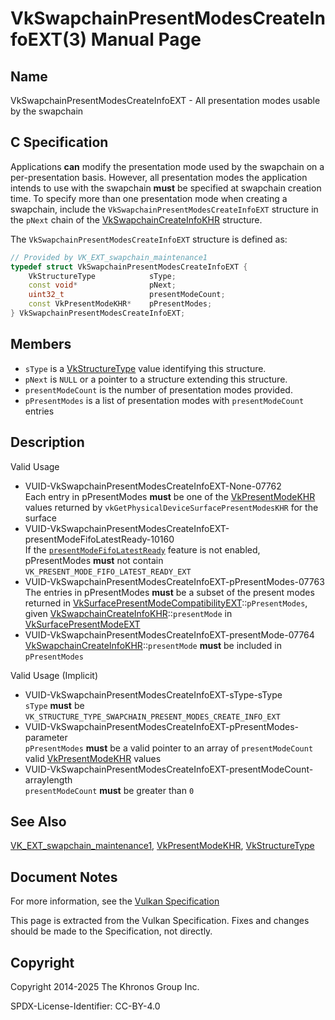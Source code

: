# VkSwapchainPresentModesCreateInfoEXT(3) Manual Page

## Name

VkSwapchainPresentModesCreateInfoEXT - All presentation modes usable by the swapchain



## [](#_c_specification)C Specification

Applications **can** modify the presentation mode used by the swapchain on a per-presentation basis. However, all presentation modes the application intends to use with the swapchain **must** be specified at swapchain creation time. To specify more than one presentation mode when creating a swapchain, include the `VkSwapchainPresentModesCreateInfoEXT` structure in the `pNext` chain of the [VkSwapchainCreateInfoKHR](https://registry.khronos.org/vulkan/specs/latest/man/html/VkSwapchainCreateInfoKHR.html) structure.

The `VkSwapchainPresentModesCreateInfoEXT` structure is defined as:

```c++
// Provided by VK_EXT_swapchain_maintenance1
typedef struct VkSwapchainPresentModesCreateInfoEXT {
    VkStructureType            sType;
    const void*                pNext;
    uint32_t                   presentModeCount;
    const VkPresentModeKHR*    pPresentModes;
} VkSwapchainPresentModesCreateInfoEXT;
```

## [](#_members)Members

- `sType` is a [VkStructureType](https://registry.khronos.org/vulkan/specs/latest/man/html/VkStructureType.html) value identifying this structure.
- `pNext` is `NULL` or a pointer to a structure extending this structure.
- `presentModeCount` is the number of presentation modes provided.
- `pPresentModes` is a list of presentation modes with `presentModeCount` entries

## [](#_description)Description

Valid Usage

- [](#VUID-VkSwapchainPresentModesCreateInfoEXT-None-07762)VUID-VkSwapchainPresentModesCreateInfoEXT-None-07762  
  Each entry in pPresentModes **must** be one of the [VkPresentModeKHR](https://registry.khronos.org/vulkan/specs/latest/man/html/VkPresentModeKHR.html) values returned by `vkGetPhysicalDeviceSurfacePresentModesKHR` for the surface
- [](#VUID-VkSwapchainPresentModesCreateInfoEXT-presentModeFifoLatestReady-10160)VUID-VkSwapchainPresentModesCreateInfoEXT-presentModeFifoLatestReady-10160  
  If the [`presentModeFifoLatestReady`](https://registry.khronos.org/vulkan/specs/latest/html/vkspec.html#features-presentModeFifoLatestReady) feature is not enabled, pPresentModes **must** not contain `VK_PRESENT_MODE_FIFO_LATEST_READY_EXT`
- [](#VUID-VkSwapchainPresentModesCreateInfoEXT-pPresentModes-07763)VUID-VkSwapchainPresentModesCreateInfoEXT-pPresentModes-07763  
  The entries in pPresentModes **must** be a subset of the present modes returned in [VkSurfacePresentModeCompatibilityEXT](https://registry.khronos.org/vulkan/specs/latest/man/html/VkSurfacePresentModeCompatibilityEXT.html)::`pPresentModes`, given [VkSwapchainCreateInfoKHR](https://registry.khronos.org/vulkan/specs/latest/man/html/VkSwapchainCreateInfoKHR.html)::`presentMode` in [VkSurfacePresentModeEXT](https://registry.khronos.org/vulkan/specs/latest/man/html/VkSurfacePresentModeEXT.html)
- [](#VUID-VkSwapchainPresentModesCreateInfoEXT-presentMode-07764)VUID-VkSwapchainPresentModesCreateInfoEXT-presentMode-07764  
  [VkSwapchainCreateInfoKHR](https://registry.khronos.org/vulkan/specs/latest/man/html/VkSwapchainCreateInfoKHR.html)::`presentMode` **must** be included in `pPresentModes`

Valid Usage (Implicit)

- [](#VUID-VkSwapchainPresentModesCreateInfoEXT-sType-sType)VUID-VkSwapchainPresentModesCreateInfoEXT-sType-sType  
  `sType` **must** be `VK_STRUCTURE_TYPE_SWAPCHAIN_PRESENT_MODES_CREATE_INFO_EXT`
- [](#VUID-VkSwapchainPresentModesCreateInfoEXT-pPresentModes-parameter)VUID-VkSwapchainPresentModesCreateInfoEXT-pPresentModes-parameter  
  `pPresentModes` **must** be a valid pointer to an array of `presentModeCount` valid [VkPresentModeKHR](https://registry.khronos.org/vulkan/specs/latest/man/html/VkPresentModeKHR.html) values
- [](#VUID-VkSwapchainPresentModesCreateInfoEXT-presentModeCount-arraylength)VUID-VkSwapchainPresentModesCreateInfoEXT-presentModeCount-arraylength  
  `presentModeCount` **must** be greater than `0`

## [](#_see_also)See Also

[VK\_EXT\_swapchain\_maintenance1](https://registry.khronos.org/vulkan/specs/latest/man/html/VK_EXT_swapchain_maintenance1.html), [VkPresentModeKHR](https://registry.khronos.org/vulkan/specs/latest/man/html/VkPresentModeKHR.html), [VkStructureType](https://registry.khronos.org/vulkan/specs/latest/man/html/VkStructureType.html)

## [](#_document_notes)Document Notes

For more information, see the [Vulkan Specification](https://registry.khronos.org/vulkan/specs/latest/html/vkspec.html#VkSwapchainPresentModesCreateInfoEXT)

This page is extracted from the Vulkan Specification. Fixes and changes should be made to the Specification, not directly.

## [](#_copyright)Copyright

Copyright 2014-2025 The Khronos Group Inc.

SPDX-License-Identifier: CC-BY-4.0
